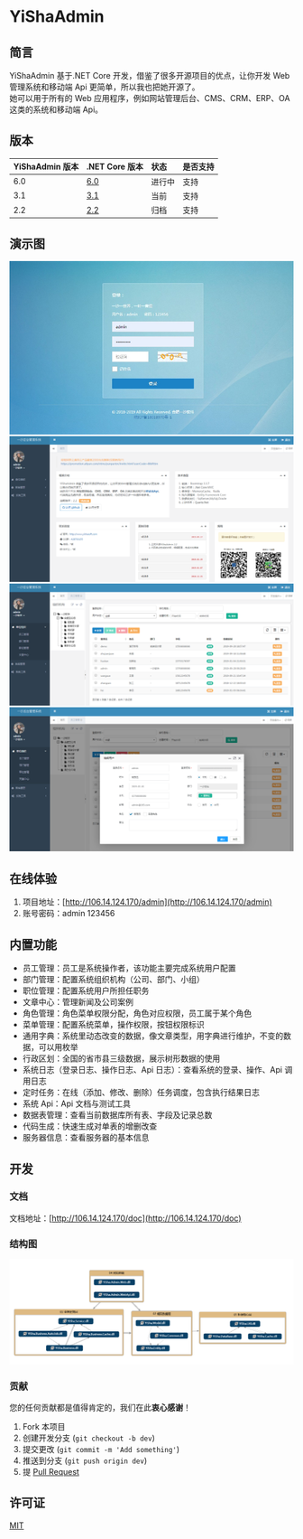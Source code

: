 # YiShaAdmin

## 简言

YiShaAdmin 基于.NET Core 开发，借鉴了很多开源项目的优点，让你开发 Web 管理系统和移动端 Api 更简单，所以我也把她开源了。
<br />
她可以用于所有的 Web 应用程序，例如网站管理后台、CMS、CRM、ERP、OA 这类的系统和移动端 Api。

## 版本

| YiShaAdmin 版本 | .NET Core 版本                                                         | 状态   | 是否支持 |
| :-------------- | :--------------------------------------------------------------------- | :----- | -------- |
| 6.0             | [6.0](https://github.com/liukuo362573/YiShaAdmin/tree/YiShaAdmin-Net6) | 进行中 | 支持     |
| 3.1             | [3.1](https://github.com/liukuo362573/YiShaAdmin/releases/tag/v3.1)    | 当前   | 支持     |
| 2.2             | [2.2](https://github.com/liukuo362573/YiShaAdmin/releases/tag/v2.2)    | 归档   | 支持     |

## 演示图

![登录页面](Document/demo_1.jpg)
![登录进去首页](Document/demo_2.png)
![用户列表](Document/demo_3.png)
![用户列表修改](Document/demo_4.png)

## 在线体验

1. 项目地址：[http://106.14.124.170/admin](http://106.14.124.170/admin)
2. 账号密码：admin 123456

## 内置功能

- 员工管理：员工是系统操作者，该功能主要完成系统用户配置
- 部门管理：配置系统组织机构（公司、部门、小组）
- 职位管理：配置系统用户所担任职务
- 文章中心：管理新闻及公司案例
- 角色管理：角色菜单权限分配，角色对应权限，员工属于某个角色
- 菜单管理：配置系统菜单，操作权限，按钮权限标识
- 通用字典：系统里动态改变的数据，像文章类型，用字典进行维护，不变的数据，可以用枚举
- 行政区划：全国的省市县三级数据，展示树形数据的使用
- 系统日志（登录日志、操作日志、Api 日志）：查看系统的登录、操作、Api 调用日志
- 定时任务：在线（添加、修改、删除）任务调度，包含执行结果日志
- 系统 Api：Api 文档与测试工具
- 数据表管理：查看当前数据库所有表、字段及记录总数
- 代码生成：快速生成对单表的增删改查
- 服务器信息：查看服务器的基本信息

## 开发

### 文档

文档地址：[http://106.14.124.170/doc](http://106.14.124.170/doc)

### 结构图

![项目结构图](Document/structure_1.png)

### 贡献

您的任何贡献都是值得肯定的，我们在此**衷心感谢**！

1. Fork 本项目
2. 创建开发分支 (`git checkout -b dev`)
3. 提交更改 (`git commit -m 'Add something'`)
4. 推送到分支 (`git push origin dev`)
5. 提 [Pull Request](https://github.com/liukuo362573/YiShaAdmin/compare)

## 许可证

[MIT](https://github.com/liukuo362573/yishaadmin/blob/master/LICENSE)
